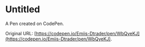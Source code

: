 # Untitled

A Pen created on CodePen.

Original URL: [https://codepen.io/Emiis-Dtrader/pen/WbQyeKJ](https://codepen.io/Emiis-Dtrader/pen/WbQyeKJ).


